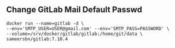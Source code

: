 ## Change GitLab Mail Default Passwd

	docker run --name=gitlab -d \
	--env='SMTP_USER=USER@gmail.com' --env='SMTP_PASS=PASSWORD' \ 
	--volume=/srv/docker/gitlab/gitlab:/home/git/data \ sameersbn/gitlab:7.10.4	



